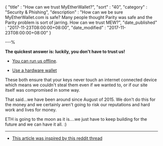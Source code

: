 {
"title"       : "How can we trust MyEtherWallet?",
"sort"        : "40",
"category"    : "Security & Phishing",
"description" : "How can we be sure MyEtherWallet.com is safe? Many people thought Parity was safe and the Parity problem is sort of jarring. How can we trust MEW?",
"date_published" : "2017-11-23T08:00:00+08:00",
"date_modified"  : "2017-11-23T08:00:00+08:00"
}

---%


**The quickest answer is: luckily, you don't have to trust us!**

- [You can run us offline](https://myetherwallet.github.io/knowledge-base/offline/running-myetherwallet-locally.html).

- [Use a hardware wallet](https://myetherwallet.github.io/knowledge-base/hardware-wallets/hardware-wallet-recommendations.html)

These both ensure that your keys never touch an internet connected device which means we couldn't steal them even if we wanted to, or if our site itself was compromised in some way.

That said...we have been around since August of 2015. We don't do this for the money and we certainly aren't going to risk our reputations and hard work and lives for money.

ETH is going to the moon as it is....we just have to keep building for the future and we can have it all. :)



---

- [This article was inspired by this reddit thread](https://www.reddit.com/r/ethereum/comments/7canjm/how_can_we_be_sure_myetherwalletcom_is_safe_many/)
